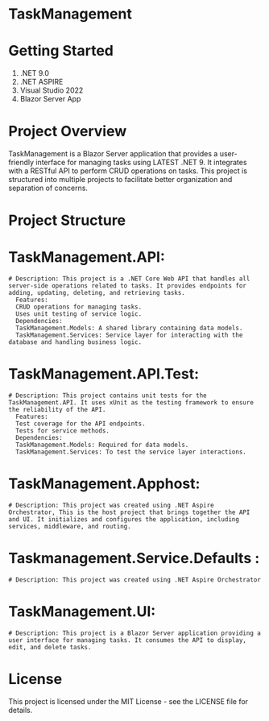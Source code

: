 # TaskManagement

# Getting Started
1. .NET 9.0
2. .NET ASPIRE
3. Visual Studio 2022
4. Blazor Server App



# Project Overview
TaskManagement is a Blazor Server application that provides a user-friendly interface for managing tasks using LATEST .NET 9. It integrates with a RESTful API to perform CRUD operations on tasks. This project is structured into multiple projects to facilitate better organization and separation of concerns.

# Project Structure

  # TaskManagement.API:  
    
    # Description: This project is a .NET Core Web API that handles all server-side operations related to tasks. It provides endpoints for adding, updating, deleting, and retrieving tasks.
      Features:
      CRUD operations for managing tasks.
      Uses unit testing of service logic.
      Dependencies:
      TaskManagement.Models: A shared library containing data models.
      TaskManagement.Services: Service layer for interacting with the database and handling business logic.
      
  # TaskManagement.API.Test:

    # Description: This project contains unit tests for the TaskManagement.API. It uses xUnit as the testing framework to ensure the reliability of the API.
      Features:
      Test coverage for the API endpoints.
      Tests for service methods.
      Dependencies:
      TaskManagement.Models: Required for data models.
      TaskManagement.Services: To test the service layer interactions.
    
  # TaskManagement.Apphost:
  
    # Description: This project was created using .NET Aspire Orchestrator, This is the host project that brings together the API and UI. It initializes and configures the application, including services, middleware, and routing. 

  # Taskmanagement.Service.Defaults :
    # Description: This project was created using .NET Aspire Orchestrator
  
  # TaskManagement.UI:
    # Description: This project is a Blazor Server application providing a user interface for managing tasks. It consumes the API to display, edit, and delete tasks.


   


 # License
This project is licensed under the MIT License - see the LICENSE file for details.
